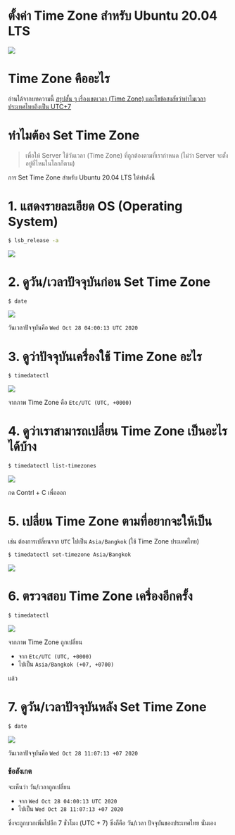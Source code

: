 # ตั้งค่า Time Zone สำหรับ Ubuntu 20.04 LTS 

![](./zone-clock-analog-photo-gallery.png)

# Time Zone คืออะไร

อ่านได้จากบทความนี้ [สรุปสั้น ๆ เรื่องเขตเวลา (Time Zone) และไขข้อสงสัยว่าทำไมเวลาประเทศไทยถึงเป็น UTC+7](/blog/short-summary-of-time-zone/)

# ทำไมต้อง Set Time Zone

> เพื่อให้ Server ใช้วันเวลา (Time Zone) ที่ถูกต้องตามที่เรากำหนด (ไม่ว่า Server จะตั้งอยู่ที่ไหนในโลกก็ตาม)
  
การ Set Time Zone สำหรับ Ubuntu 20.04 LTS ให้ทำดังนี้

# 1. แสดงรายละเอียด OS (Operating System)

```sh
$ lsb_release -a
```

![](./1_show_os_details.png)

# 2. ดูวัน/เวลาปัจจุบันก่อน Set Time Zone

```sh
$ date 
```

![](./2_show_current_date_time.png)

วันเวลาปัจจุบันคือ `Wed Oct 28 04:00:13 UTC 2020`

# 3. ดูว่าปัจจุบันเครื่องใช้ Time Zone อะไร

```sh
$ timedatectl 
```

![](./3_show_current_time_zone.png)

จากภาพ Time Zone คือ  `Etc/UTC (UTC, +0000)`

# 4. ดูว่าเราสามารถเปลี่ยน Time Zone เป็นอะไรได้บ้าง

```sh
$ timedatectl list-timezones
```

![](./4_list_available_timezones.png)

กด Contrl + C เพื่อออก 

# 5. เปลี่ยน Time Zone ตามที่อยากจะให้เป็น

เช่น ต้องการเปลี่ยนจาก `UTC` ไปเป็น `Asia/Bangkok` (ใช้ Time Zone ประเทศไทย)

```sh
$ timedatectl set-timezone Asia/Bangkok
```

![](./5_set_timezone.png)

# 6. ตรวจสอบ Time Zone เครื่องอีกครั้ง 

```sh
$ timedatectl
```

![](./6_show_new_time_zone.png)

จากภาพ Time Zone ถูกเปลี่ยน
- จาก `Etc/UTC (UTC, +0000)` 
- ไปเป็น `Asia/Bangkok (+07, +0700)` 

แล้ว 

# 7. ดูวัน/เวลาปัจจุบันหลัง Set Time Zone

```sh
$ date
```

![](./7_show_current_date_time_again.png)

วันเวลาปัจจุบันคือ `Wed Oct 28 11:07:13 +07 2020`

### ข้อสังเกต

จะเห็นว่า วัน/เวลาถูกเปลี่ยน
- จาก `Wed Oct 28 04:00:13 UTC 2020` 
- ไปเป็น `Wed Oct 28 11:07:13 +07 2020`  

ซึ่งจะถูกบวกเพิ่มไปอีก 7 ชั่วโมง (UTC + 7) ซึ่งก็คือ วัน/เวลา ปัจจุบันของประเทศไทย นั่นเอง 